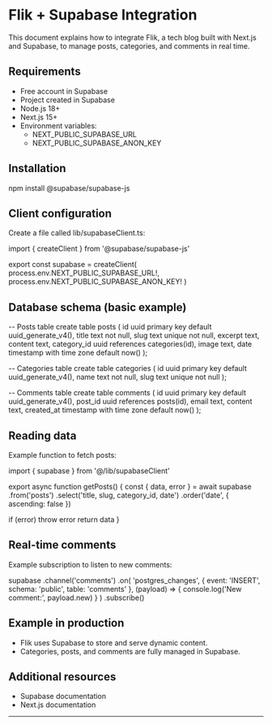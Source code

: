 # Flik + Supabase Integration

This document explains how to integrate Flik, a tech blog built with Next.js and Supabase, to manage posts, categories, and comments in real time.

## Requirements

- Free account in Supabase  
- Project created in Supabase  
- Node.js 18+  
- Next.js 15+  
- Environment variables:  
  - NEXT_PUBLIC_SUPABASE_URL  
  - NEXT_PUBLIC_SUPABASE_ANON_KEY  

## Installation

npm install @supabase/supabase-js

## Client configuration

Create a file called lib/supabaseClient.ts:

import { createClient } from '@supabase/supabase-js'

export const supabase = createClient(
  process.env.NEXT_PUBLIC_SUPABASE_URL!,
  process.env.NEXT_PUBLIC_SUPABASE_ANON_KEY!
)

## Database schema (basic example)

-- Posts table
create table posts (
  id uuid primary key default uuid_generate_v4(),
  title text not null,
  slug text unique not null,
  excerpt text,
  content text,
  category_id uuid references categories(id),
  image text,
  date timestamp with time zone default now()
);

-- Categories table
create table categories (
  id uuid primary key default uuid_generate_v4(),
  name text not null,
  slug text unique not null
);

-- Comments table
create table comments (
  id uuid primary key default uuid_generate_v4(),
  post_id uuid references posts(id),
  email text,
  content text,
  created_at timestamp with time zone default now()
);

## Reading data

Example function to fetch posts:

import { supabase } from '@/lib/supabaseClient'

export async function getPosts() {
  const { data, error } = await supabase
    .from('posts')
    .select('title, slug, category_id, date')
    .order('date', { ascending: false })

  if (error) throw error
  return data
}

## Real-time comments

Example subscription to listen to new comments:

supabase
  .channel('comments')
  .on(
    'postgres_changes',
    { event: 'INSERT', schema: 'public', table: 'comments' },
    (payload) => {
      console.log('New comment:', payload.new)
    }
  )
  .subscribe()

## Example in production

- Flik uses Supabase to store and serve dynamic content.  
- Categories, posts, and comments are fully managed in Supabase.  

## Additional resources

- Supabase documentation  
- Next.js documentation  

---
